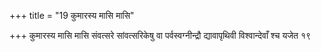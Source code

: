 +++
title = "19 कुमारस्य मासि मासि"

+++
कुमारस्य मासि मासि संवत्सरे सांवत्सरिकेषु वा पर्वस्वग्नीन्द्रौ द्यावापृथिवी विश्वान्देवाँ श्च यजेत १९
